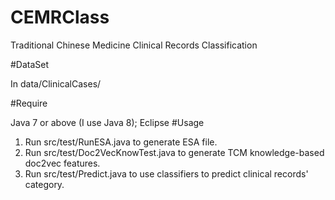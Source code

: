 # CEMRClass
Traditional Chinese Medicine Clinical Records Classification

#DataSet

In data/ClinicalCases/

#Require

Java 7 or above (I use Java 8); Eclipse
#Usage

1. Run src/test/RunESA.java to generate ESA file.
2. Run src/test/Doc2VecKnowTest.java to generate TCM knowledge-based doc2vec features.
3. Run src/test/Predict.java to use classifiers to predict clinical records' category.

